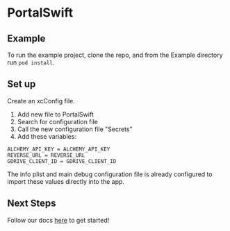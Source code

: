 # PortalSwift

## Example

To run the example project, clone the repo, and from the Example directory run `pod install`.

## Set up

Create an xcConfig file.

1. Add new file to PortalSwift
2. Search for configuration file
3. Call the new configuration file "Secrets"
4. Add these variables:

```
ALCHEMY_API_KEY = ALCHEMY_API_KEY
REVERSE_URL = REVERSE_URL
GDRIVE_CLIENT_ID = GDRIVE_CLIENT_ID
```

The info plist and main debug configuration file is already configured to import these values directly into the app.

## Next Steps

Follow our docs [here](https://docs.portalhq.io/swift-pod/portalswift) to get started!
